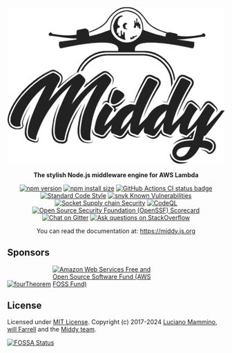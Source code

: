 <div align="center">
  <img alt="Middy logo" src="https://raw.githubusercontent.com/middyjs/middy/main/docs/img/middy-logo.svg"/>
  <p><strong>The stylish Node.js middleware engine for AWS Lambda</strong></p>
<p>
  <a href="https://www.npmjs.com/package/@middy/core?activeTab=versions"><img src="https://badge.fury.io/js/%40middy%2Fcore.svg" alt="npm version" style="max-width:100%;"></a>
  <a href="https://packagephobia.com/result?p=@middy/core"><img src="https://packagephobia.com/badge?p=@middy/core" alt="npm install size" style="max-width:100%;"></a>
  <a href="https://github.com/middyjs/middy/actions/workflows/tests.yml"><img src="https://github.com/middyjs/middy/actions/workflows/tests.yml/badge.svg?branch=main&event=push" alt="GitHub Actions CI status badge" style="max-width:100%;"></a>
  <br/>
  <a href="https://standardjs.com/"><img src="https://img.shields.io/badge/code_style-standard-brightgreen.svg" alt="Standard Code Style"  style="max-width:100%;"></a>
  <a href="https://snyk.io/test/github/middyjs/middy"><img src="https://snyk.io/test/github/middyjs/middy/badge.svg" alt="snyk Known Vulnerabilities" data-canonical-src="https://snyk.io/test/github/middyjs/middy" style="max-width:100%;"></a>
  <a href="https://socket.dev/npm/package/@middy/core"><img src="https://socket.dev/api/badge/npm/package/@middy/core" alt="Socket Supply chain Security" style="max-width:100%;"></a>
  <a href="https://github.com/middyjs/middy/actions/workflows/sast.yml"><img src="https://github.com/middyjs/middy/actions/workflows/sast.yml/badge.svg?branch=main&event=push" alt="CodeQL" style="max-width:100%;"></a>
  <a href="https://scorecard.dev/viewer/?uri=github.com/middyjs/middy"><img src="https://api.scorecard.dev/projects/github.com/middyjs/middy/badge" alt="Open Source Security Foundation (OpenSSF) Scorecard"  style="max-width:100%;"></a>
  <br/>
  <a href="https://gitter.im/middyjs/Lobby"><img src="https://badges.gitter.im/gitterHQ/gitter.svg" alt="Chat on Gitter" style="max-width:100%;"></a>
  <a href="https://stackoverflow.com/questions/tagged/middy?sort=Newest&uqlId=35052"><img src="https://img.shields.io/badge/StackOverflow-[middy]-yellow" alt="Ask questions on StackOverflow" style="max-width:100%;"></a>
</p>
<p>You can read the documentation at: <a href="https://middy.js.org">https://middy.js.org</a></p>
</div>

## Sponsors

<a href="https://fourtheorem.com"><img alt="fourTheorem" src="https://raw.githubusercontent.com/middyjs/middy/main/website/static/img/logo/fourthereom.svg" style="max-width:50%" width="380"/></a>
<a href="https://github.com/aws"><img alt="Amazon Web Services Free and Open Source Software Fund (AWS FOSS Fund)" src="https://raw.githubusercontent.com/middyjs/middy/main/website/static/img/logo/amazon-web-services.svg" style="max-width:50%" width="380"/></a>

## License

Licensed under [MIT License](LICENSE). Copyright (c) 2017-2024 [Luciano Mammino](https://github.com/lmammino), [will Farrell](https://github.com/willfarrell) and the [Middy team](https://github.com/middyjs/middy/graphs/contributors).

<a href="https://app.fossa.io/projects/git%2Bgithub.com%2Fmiddyjs%2Fmiddy?ref=badge_large">
  <img src="https://app.fossa.io/api/projects/git%2Bgithub.com%2Fmiddyjs%2Fmiddy.svg?type=large" alt="FOSSA Status"  style="max-width:100%;">
</a>

